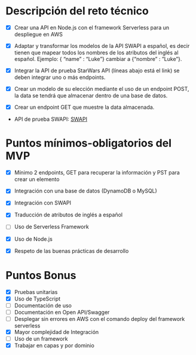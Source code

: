 # Descripción del reto técnico #

- [x] Crear una API en Node.js con el framework Serverless para un despliegue en AWS

- [x] Adaptar y transformar los modelos de la API SWAPI a español, es decir tienen que mapear todos los nombres de los atributos del inglés al español. Ejemplo: { “name” : “Luke”} cambiar a {“nombre” : ”Luke”}.

- [x] Integrar la API de prueba StarWars API (líneas abajo está el link) se deben integrar uno o más endpoints.

- [x] Crear un modelo de su elección mediante el uso de un endpoint POST, la data se tendrá que almacenar dentro de una base de datos.

- [x] Crear un endpoint GET que muestre la data almacenada.

- API de prueba SWAPI: [SWAPI](https://swapi.py4e.com/documentation)

# Puntos mínimos-obligatorios del MVP #

- [x] Mínimo 2 endpoints, GET para recuperar la información y PST para crear un elemento

- [x] Integración con una base de datos (DynamoDB o MySQL)

- [x] Integración con SWAPI

- [x] Traducción de atributos de inglés a español

- [ ] Uso de Serverless Framework

- [x] Uso de Node.js

- [x] Respeto de las buenas prácticas de desarrollo

# Puntos Bonus #

- [x] Pruebas unitarias
- [x] Uso de TypeScript
- [ ] Documentación de uso
- [ ] Documentación en Open API/Swagger
- [ ] Desplegar sin errores en AWS con el comando deploy del framework serverless
- [x] Mayor complejidad de Integración
- [ ] Uso de un framework
- [x] Trabajar en capas y por dominio
